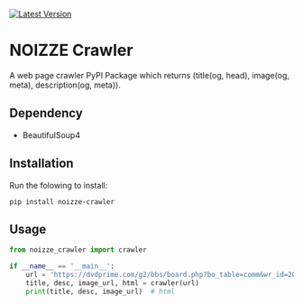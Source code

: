 [![Latest Version](https://img.shields.io/pypi/v/noizze-crawler.svg)](https://pypi.org/project/noizze-crawler/)

# NOIZZE Crawler

A web page crawler PyPI Package which returns (title(og, head), image(og, meta), description(og, meta)).

## Dependency
* BeautifulSoup4

## Installation
Run the folowing to install:

```shell
pip install noizze-crawler
```

## Usage

```python
from noizze_crawler import crawler

if __name__ == '__main__':
    url = 'https://dvdprime.com/g2/bbs/board.php?bo_table=comm&wr_id=20525678'
    title, desc, image_url, html = crawler(url)
    print(title, desc, image_url)  # html
```
